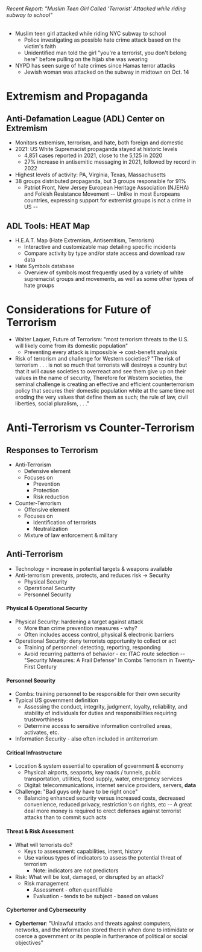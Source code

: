 ###### Recent Report: "Muslim Teen Girl Called 'Terrorist' Attacked while riding subway to school"
- Muslim teen girl attacked while riding NYC subway to school
	- Police investigating as possible hate crime attack based on the victim's faith
	- Unidentified man told the girl "you're a terrorist, you don't belong here" before pulling on the hijab she was wearing
- NYPD has seen surge of hate crimes since Hamas terror attacks
	- Jewish woman was attacked on the subway in midtown on Oct. 14


# Extremism and Propaganda

## Anti-Defamation League (ADL) Center on Extremism
- Monitors extremism, terrorism, and hate, both foreign and domestic
- 2021: US White Supremacist propaganda stayed at historic levels
	- 4,851 cases reported in 2021, close to the 5,125 in 2020
	- 27% increase in antisemitic messaging in 2021, followed by record in 2022
- Highest levels of activity: PA, Virginia, Texas, Massachusetts
- 38 groups distributed propaganda, but 3 groups responsible for 91%
	- Patriot Front, New Jersey European Heritage Association (NJEHA) and Folkish Resistance Movement
-- Unlike in most Europeans countries, expressing support for extremist groups is not a crime in US --

## ADL Tools: HEAT Map
- H.E.A.T. Map (Hate Extremism, Antisemitism, Terrorism)
	- Interactive and customizable map detailing specific incidents
	- Compare activity by type and/or state access and download raw data
- Hate Symbols database
	- Overview of symbols most frequently used by a variety of white supremacist groups and movements, as well as some other types of hate groups


# Considerations for Future of Terrorism
- Walter Laquer, Future of Terrorism: "most terrorism threats to the U.S. will likely come from its domestic population"
	- Preventing every attack is impossible -> cost-benefit analysis
- Risk of terrorism and challenge for Western societies?
"The risk of terrorism . . . is not so much that terrorists will destroys a country but that it will cause societies to overreact and see them give up on their values in the name of security, Therefore for Western societies, the seminal challenge is creating an effective and efficient counterterrorism policy that secures their domestic population white at the same time not eroding the very values that define them as such; the rule of law, civil liberties, social pluralism, . . ."

# Anti-Terrorism vs Counter-Terrorism

## Responses to Terrorism
- Anti-Terrorism
	- Defensive element
	- Focuses on
		- Prevention
		- Protection
		- Risk reduction
- Counter-Terrorism
	- Offensive element
	- Focuses on
		- Identification of terrorists
		- Neutralization
	- Mixture of law enforcement & military

## Anti-Terrorism
- Technology = increase in potential targets & weapons available
- Anti-terrorism prevents, protects, and reduces risk -> Security
	- Physical Security
	- Operational Security
	- Personnel Security

#### Physical & Operational Security
- Physical Security: hardening a target against attack
	- More than crime prevention measures - why?
	- Often includes access control, physical & electronic barriers
- Operational Security: deny terrorists opportunity to collect or act
	- Training of personnel: detecting, reporting, responding
	- Avoid recurring patterns of behavior - ex: ITAC route selection
-- "Security Measures: A Frail Defense" In Combs Terrorism in Twenty-First Century

#### Personnel Security
- Combs: training personnel to be responsible for their own security
- Typical US government definition
	- Assessing the conduct, integrity, judgment, loyalty, reliability, and stability of individuals for duties and responsibilities requiring trustworthiness
	- Determine access to sensitive information controlled areas, activates, etc.
- Information Security - also often included in antiterrorism

#### Critical Infrastructure
- Location & system essential to operation of government & economy
	- Physical: airports, seaports, key roads / tunnels, public transportation, utilities, food supply, water, emergency services
	- Digital: telecommunications, internet service providers, servers, **data**
- Challenge: "Bad guys only have to be right once"
	- Balancing enhanced security versus increased costs, decreased convenience, reduced privacy, restriction's on rights, etc
-- A great deal more money is required to erect defenses against terrorist attacks than to commit such acts

#### Threat & Risk Assessment
- What will terrorists do?
	- Keys to assessment: capabilities, intent, history
	- Use various types of indicators to assess the potential threat of terrorism
		- Note: indicators are not predictors
- Risk: What will be lost, damaged, or disrupted by an attack?
	- Risk management
		- Assessment - often quantifiable
		- Evaluation - tends to be subject - based on values

#### Cyberterror and Cybersecurity
- **Cyberterror**: "Unlawful attacks and threats against computers, networks, and the information stored therein when done to intimidate or coerce a government or its people in furtherance of political or social objectives"